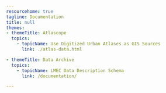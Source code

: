 ```yaml
---
resourcehome: true
tagline: Documentation
title: null
themes:
- themeTitle: Atlascope 
  topics: 
    - topicName: Use Digitized Urban Atlases as GIS Sources
      link: ./atlas-data.html

- themeTitle: Data Archive
  topics: 
    - topicName: LMEC Data Description Schema
      link: /documentation/

---
```

